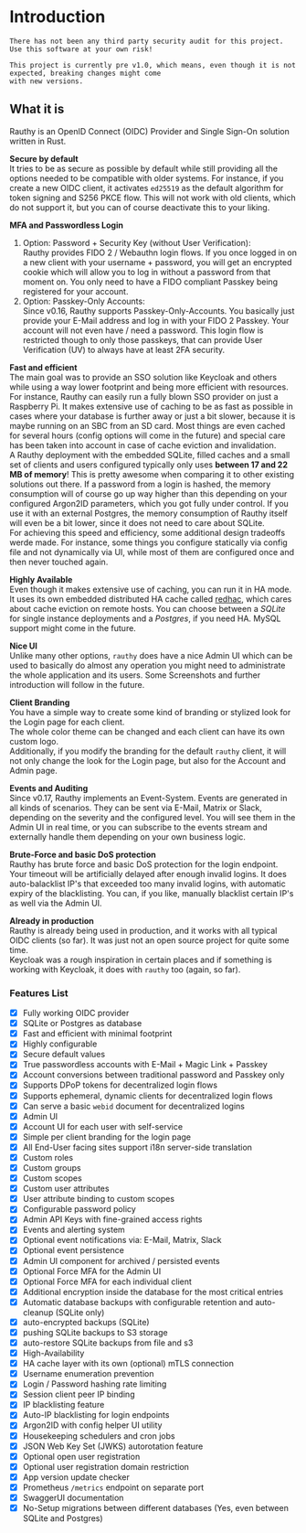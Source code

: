 # Introduction

```admonish caution
There has not been any third party security audit for this project.  
Use this software at your own risk!
```

```admonish info
This project is currently pre v1.0, which means, even though it is not expected, breaking changes might come
with new versions.
```

## What it is

Rauthy is an OpenID Connect (OIDC) Provider and Single Sign-On solution written in Rust.

**Secure by default**  
It tries to be as secure as possible by default while still providing all the options needed to be compatible with
older systems. For instance, if you create a new OIDC client, it activates `ed25519` as the default algorithm for
token signing and S256 PKCE flow. This will not work with old clients, which do not support it, but you can of course
deactivate this to your liking.

**MFA and Passwordless Login**
1. Option: Password + Security Key (without User Verification):  
   Rauthy provides FIDO 2 / Webauthn login flows. If you once logged in on a new client with your username + password, you
   will get an encrypted cookie which will allow you to log in without a password from that moment on. You only need to
   have a FIDO  compliant Passkey being registered for your account.
2. Option: Passkey-Only Accounts:  
   Since v0.16, Rauthy supports Passkey-Only-Accounts. You basically just provide your E-Mail address and log in with your
   FIDO 2 Passkey. Your account will not even have / need a password. This login flow is restricted though to only those
   passkeys, that can provide User Verification (UV) to always have at least 2FA security.

**Fast and efficient**  
The main goal was to provide an SSO solution like Keycloak and others while using a way lower footprint
and being more efficient with resources. For instance, Rauthy can easily run a fully blown SSO provider on just a
Raspberry Pi. It makes extensive use of caching to be as fast as possible in cases where your database is further
away or just a bit slower, because it is maybe running on an SBC from an SD card. Most things are even cached
for several hours (config options will come in the future) and special care has been taken into account in case of cache
eviction and invalidation.<br />
A Rauthy deployment with the embedded SQLite, filled caches and a small set of clients and users configured typically
only uses **between 17 and 22 MB of memory**! This is pretty awesome when comparing it to other existing solutions
out there. If a password from a login is hashed, the memory consumption will of course go up way higher than this
depending on your configured Argon2ID parameters, which you got fully under control. If you use it with an external
Postgres, the memory consumption of Rauthy itself will even be a bit lower, since it does not need to care about SQLite.
<br />
For achieving this speed and efficiency, some additional design tradeoffs werde made. For instance, some things you
configure statically via config file and not dynamically via UI, while most of them are configured once and then never
touched again.

**Highly Available**  
Even though it makes extensive use of caching, you can run it in HA mode. It uses its own embedded distributed HA cache
called [redhac](https://crates.io/crates/redhac), which cares about cache eviction on remote hosts.
You can choose between a *SQLite* for single instance deployments and a *Postgres*, if you need HA. MySQL support might
come in the future.

**Nice UI**  
Unlike many other options, `rauthy` does have a nice Admin UI which can be used to basically do almost any operation you
might need to administrate the whole application and its users. Some Screenshots and further introduction will follow
in the future.

**Client Branding**  
You have a simple way to create some kind of branding or stylized look for the Login page for each client.  
The whole color theme can be changed and each client can have its own custom logo.  
Additionally, if you modify the branding for the default `rauthy` client, it will not only change the look for the Login
page, but also for the Account and Admin page.

**Events and Auditing**  
Since v0.17, Rauthy implements an Event-System. Events are generated in all kinds of scenarios. They can be sent via
E-Mail, Matrix or Slack, depending on the severity and the configured level. You will see them in the Admin UI in real
time, or you can subscribe to the events stream and externally handle them depending on your own business logic.

**Brute-Force and basic DoS protection**  
Rauthy has brute force and basic DoS protection for the login endpoint. Your timeout will be artificially delayed after
enough invalid logins. It does auto-balacklist IP's that exceeded too many invalid logins, with automatic
expiry of the blacklisting. You can, if you like, manually blacklist certain IP's as well via the Admin UI.

**Already in production**  
Rauthy is already being used in production, and it works with all typical OIDC clients (so far). It was just not an
open source project for quite some time.  
Keycloak was a rough inspiration in certain places and if something is working with Keycloak, it does with `rauthy` too
(again, so far).

### Features List

- [x] Fully working OIDC provider
- [x] SQLite or Postgres as database
- [x] Fast and efficient with minimal footprint
- [x] Highly configurable
- [x] Secure default values
- [x] True passwordless accounts with E-Mail + Magic Link + Passkey
- [x] Account conversions between traditional password and Passkey only
- [x] Supports DPoP tokens for decentralized login flows
- [x] Supports ephemeral, dynamic clients for decentralized login flows
- [x] Can serve a basic `webid` document for decentralized logins
- [x] Admin UI
- [x] Account UI for each user with self-service
- [x] Simple per client branding for the login page
- [x] All End-User facing sites support i18n server-side translation
- [x] Custom roles
- [x] Custom groups
- [x] Custom scopes
- [x] Custom user attributes
- [x] User attribute binding to custom scopes
- [x] Configurable password policy
- [x] Admin API Keys with fine-grained access rights
- [x] Events and alerting system
- [x] Optional event notifications via: E-Mail, Matrix, Slack
- [x] Optional event persistence
- [x] Admin UI component for archived / persisted events
- [x] Optional Force MFA for the Admin UI
- [x] Optional Force MFA for each individual client
- [x] Additional encryption inside the database for the most critical entries
- [x] Automatic database backups with configurable retention and auto-cleanup (SQLite only)
- [x] auto-encrypted backups (SQLite)
- [x] pushing SQLite backups to S3 storage
- [x] auto-restore SQLite backups from file and s3
- [x] High-Availability
- [x] HA cache layer with its own (optional) mTLS connection
- [x] Username enumeration prevention
- [x] Login / Password hashing rate limiting
- [x] Session client peer IP binding
- [x] IP blacklisting feature
- [x] Auto-IP blacklisting for login endpoints
- [x] Argon2ID with config helper UI utility
- [x] Housekeeping schedulers and cron jobs
- [x] JSON Web Key Set (JWKS) autorotation feature
- [x] Optional open user registration
- [x] Optional user registration domain restriction
- [x] App version update checker
- [x] Prometheus `/metrics` endpoint on separate port
- [x] SwaggerUI documentation
- [x] No-Setup migrations between different databases (Yes, even between SQLite and Postgres)
